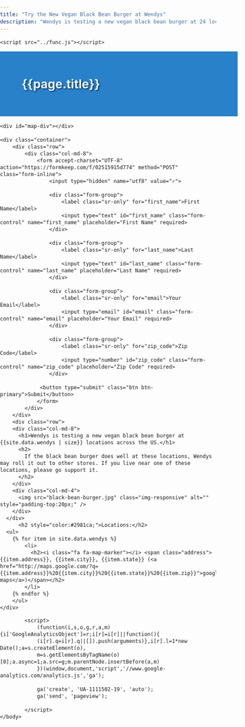 ```yaml
---
title: "Try the New Vegan Black Bean Burger at Wendys"
description: "Wendys is testing a new vegan black bean burger at 24 locations across the US. Find out if there's one near you."
---
```


<html>
<head>
	<meta property="og:title" content="{{page.title}}">
	<meta property="og:type" content="website">
	<meta property="og:url" content="http://act.vegfest.org/veggie-burgers-at-wendys/">
	<meta property="og:image" content="http://act.vegfest.org/veggie-burgers-at-wendys/black-bean-burger.jpg">
	<meta property="og:site_name" content="Try the New Vegan Wendys Black Bean Burger">
	<meta property="og:description" content="{{page.description}}">

  <link rel="stylesheet" href="../leaflet.css" />
	<link rel="stylesheet" href="//netdna.bootstrapcdn.com/bootstrap/3.1.0/css/bootstrap.min.css" />
	<link href="//netdna.bootstrapcdn.com/font-awesome/4.0.3/css/font-awesome.min.css" rel="stylesheet">

  <!--[if lte IE 8]>
     <link rel="stylesheet" href="//cdn.leafletjs.com/leaflet-0.5/leaflet.ie.css" />
  <![endif]-->
  <style type="text/css">
    body {
      padding: 0;
      margin: 0;
	    }

    html, body {
    	height: 100%;
    }
		a, a:link, a:visited, a:hover {color: #428BCA}
    	#map-div {
      height: 50%;
    }
    li {
    	list-style-type: none;
    }
    .address {
    	font-style: italic;
    	color: #555;
    	font-size: 80%;
    }
    .phone {

    }
    .desc {

    }
    .listing-item {
    	padding: 20px;
    	min-height: 200px;
    }
    .listing-alt-bg {
    	background: #f5f5f5;
    }
		.fadeout {
    position: relative;
    bottom: 4em;
    height: 4em;
    background: -webkit-linear-gradient(
        rgba(255, 255, 255, 0) 0%,
        rgba(255, 255, 255, 1) 100%
    );
    background-image: -moz-linear-gradient(
        rgba(255, 255, 255, 0) 0%,
        rgba(255, 255, 255, 1) 100%
    );
    background-image: -o-linear-gradient(
        rgba(255, 255, 255, 0) 0%,
        rgba(255, 255, 255, 1) 100%
    );
    background-image: linear-gradient(
        rgba(255, 255, 255, 0) 0%,
        rgba(255, 255, 255, 1) 100%
    );
    background-image: -ms-linear-gradient(
        rgba(255, 255, 255, 0) 0%,
        rgba(255, 255, 255, 1) 100%
    );
}

  </style>

  <script src="../leaflet.js"></script>
  <script src="//code.jquery.com/jquery-1.10.1.min.js"></script>
  <script src="//netdna.bootstrapcdn.com/bootstrap/3.1.0/js/bootstrap.min.js"></script>
	<script src="../func.js"></script>
</head>
<body>
  <div class="row">
  	<div class="col-md-12" style="background: #2981ca; width:100%; padding: 20px 0 40px 10%">
  		<h1 style="color:#e9f2f9; text-shadow: 2px 2px 3px rgba(0, 0, 0, 0.6);">{{page.title}}</h1>
  	</div>
	</div>

	<div id="map-div"></div>

	<div class="container">
		<div class="row">
			<div class="col-md-8">
				<form accept-charset="UTF-8" action="https://formkeep.com/f/02515915d774" method="POST" class="form-inline">
					<input type="hidden" name="utf8" value="✓">

					<div class="form-group">
						<label class="sr-only" for="first_name">First Name</label>
						<input type="text" id="first_name" class="form-control" name="first_name" placeholder="First Name" required>
					</div>

					<div class="form-group">
						<label class="sr-only" for="last_name">Last Name</label>
						<input type="text" id="last_name" class="form-control" name="last_name" placeholder="Last Name" required>
					</div>

					<div class="form-group">
						<label class="sr-only" for="email">Your Email</label>
						<input type="email" id="email" class="form-control" name="email" placeholder="Your Email" required>
					</div>

					<div class="form-group">
						<label class="sr-only" for="zip_code">Zip Code</label>
						<input type="number" id="zip_code" class="form-control" name="zip_code" placeholder="Zip Code" required>
				 	</div>

				 <button type="submit" class="btn btn-primary">Submit</button>
				</form>
			</div>
		</div>
		<div class="row">
	    <div class="col-md-8">
	      <h1>Wendys is testing a new vegan black bean burger at {{site.data.wendys | size}} locations across the US.</h1>
	      <h2>
	        If the black bean burger does well at these locations, Wendys may roll it out to other stores. If you live near one of these locations, please go support it.
	      </h2>
	    </div>
	    <div class="col-md-4">
	      <img src="black-bean-burger.jpg" class="img-responsive" alt="" style="padding-top:20px;" />
	    </div>
	  </div>
	      <h2 style="color:#2981ca;">Locations:</h2>
	  <ul>
	    {% for item in site.data.wendys %}
	        <li>
	          <h2><i class="fa fa-map-marker"></i> <span class="address">{{item.address}}, {{item.city}}, {{item.state}} (<a href="http://maps.google.com/?q={{item.address}}%20{{item.city}}%20{{item.state}}%20{{item.zip}}">google maps</a>)</span></h2>
	        </li>
	    {% endfor %}
		</ul>
	</div>
<script type="text/javascript">
var geojsonMarkerOptions = {
		radius: 8,
		fillColor: "#ff7800",
		color: "#000",
		weight: 1,
		opacity: .5,
		fillOpacity: 0.8
};

var htmlContent = '';
var even = true;
var count = 0;


$(document).ready(function() {
	loadpoints('wendys.geojson');
});
</script>



			<script>
				(function(i,s,o,g,r,a,m){i['GoogleAnalyticsObject']=r;i[r]=i[r]||function(){
				(i[r].q=i[r].q||[]).push(arguments)},i[r].l=1*new Date();a=s.createElement(o),
				m=s.getElementsByTagName(o)[0];a.async=1;a.src=g;m.parentNode.insertBefore(a,m)
				})(window,document,'script','//www.google-analytics.com/analytics.js','ga');

				ga('create', 'UA-1111502-19', 'auto');
				ga('send', 'pageview');

			</script>
    </body>
</html>
